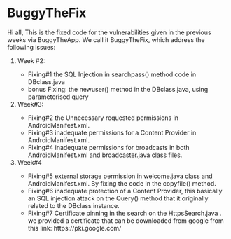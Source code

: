 # BuggyTheFix
Hi all, 
This is the fixed code for the vulnerabilities given in the previous weeks via BuggyTheApp. We call it BuggyTheFix, which address the following issues:<br>
<ol><li>Week #2:</li>
<ul><li>Fixing#1 the SQL Injection in searchpass() method code in DBclass.java</li>
<li>bonus Fixing: the newuser() method in the DBclass.java, using parameterised query</li></ul>

<li>Week#3:</li>
<ul><li>Fixing#2 the Unnecessary requested permissions in AndroidManifest.xml. 
<li>Fixing#3 inadequate permissions for a Content Provider in AndroidManifest.xml.
<li>Fixing#4 inadequate permissions for broadcasts in both AndroidManifest.xml and broadcaster.java class files.</ul>
<li>Week#4</li>
<ul><li>Fixing#5 external storage permission in welcome.java class and AndroidManifest.xml. By fixing the code in the copyfile() method. 
<li>Fixing#6 inadequate protection of a Content Provider, this basically an SQL injection attack on the Query() method that it originally related to the DBclass instance. 
<li>Fixing#7 Certificate pinning in the search on the HttpsSearch.java . we provided a certificate that can be downloaded from google from this link: https://pki.google.com/ </ul></ol>

